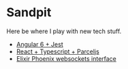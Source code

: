 # Sandpit

Here be where I play with new tech stuff.

* [Angular 6 + Jest](angular-fe/README.md)
* [React + Typescript + Parceljs](react-fe/README.md)
* [Elixir Phoenix websockets interface](game-api/README.md)
